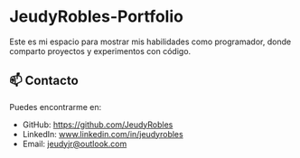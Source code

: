 # JeudyRobles-Portfolio  

Este es mi espacio para mostrar mis habilidades como programador, donde comparto proyectos y experimentos con código.  

## 📫 Contacto  
Puedes encontrarme en:  
- GitHub: https://github.com/JeudyRobles
- LinkedIn: www.linkedin.com/in/jeudyrobles  
- Email: jeudyjr@outlook.com  
